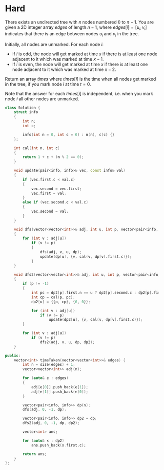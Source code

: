 # Hard

There exists an undirected tree with $n$ nodes numbered $0$ to $n - 1$. You are given a 2D integer array $edges$ of length $n - 1$, where $edges[i] = [u_i, v_i]$ indicates that there is an edge between nodes $u_i$ and $v_i$ in the tree.

Initially, all nodes are unmarked. For each node $i$:

- If $i$ is odd, the node will get marked at time $x$ if there is at least one node adjacent to it which was marked at time $x - 1$.
- If $i$ is even, the node will get marked at time $x$ if there is at least one node adjacent to it which was marked at time $x - 2$.

Return an array $times$ where $times[i]$ is the time when all nodes get marked in the tree, if you mark node $i$ at time $t = 0$.

Note that the answer for each $times[i]$ is independent, i.e. when you mark node $i$ all other nodes are unmarked.

```cpp
class Solution {
    struct info
    {
        int n;
        int c;

        info(int n = 0, int c = 0) : n(n), c(c) {}
    };

    int cal(int n, int c)
    {
        return 1 + c + (n % 2 == 0);
    }

    void update(pair<info, info>& vec, const info& val)
    {
        if (vec.first.c < val.c)
        {
            vec.second = vec.first;
            vec.first = val;
        }
        else if (vec.second.c < val.c)
        {
            vec.second = val;
        }
    }

    void dfs(vector<vector<int>>& adj, int u, int p, vector<pair<info, info>>& dp)
    {
        for (int v : adj[u])
            if (v != p)
            {
                dfs(adj, v, u, dp);
                update(dp[u], {v, cal(v, dp[v].first.c)});
            }
    }

    void dfs2(vector<vector<int>>& adj, int u, int p, vector<pair<info, info>>& dp, vector<pair<info, info>>& dp2)
    {
        if (p != -1)
        {
            int pc = dp2[p].first.n == u ? dp2[p].second.c : dp2[p].first.c;
            int cp = cal(p, pc);
            dp2[u] = {{p, cp}, {0, 0}};

            for (int v : adj[u])
                if (v != p)
                    update(dp2[u], {v, cal(v, dp[v].first.c)});
        }

        for (int v : adj[u])
            if (v != p)
                dfs2(adj, v, u, dp, dp2);
    }

public:
    vector<int> timeTaken(vector<vector<int>>& edges) {
        int n = size(edges) + 1;
        vector<vector<int>> adj(n);

        for (auto& e : edges)
        {
            adj[e[0]].push_back(e[1]);
            adj[e[1]].push_back(e[0]);
        }

        vector<pair<info, info>> dp(n);
        dfs(adj, 0, -1, dp);

        vector<pair<info, info>> dp2 = dp;
        dfs2(adj, 0, -1, dp, dp2);

        vector<int> ans;

        for (auto& x : dp2)
            ans.push_back(x.first.c);

        return ans;
    }
};
```
